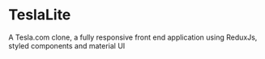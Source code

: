 # TeslaLite
A Tesla.com clone, a fully responsive front end application using ReduxJs, styled components and material UI
